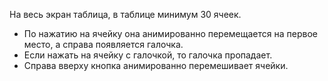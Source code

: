 На весь экран таблица, в таблице минимум 30 ячеек.

- По нажатию на ячейку она анимированно перемещается на первое место, а справа появляется галочка.
- Если нажать на ячейку с галочкой, то галочка пропадает.
- Справа вверху кнопка анимированно перемешивает ячейки.
